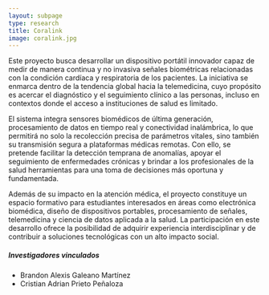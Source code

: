 ```yaml
---
layout: subpage
type: research
title: Coralink
image: coralink.jpg
---
```


Este proyecto busca desarrollar un dispositivo portátil innovador capaz de medir de manera continua y no invasiva señales biométricas relacionadas con la condición cardíaca y respiratoria de los pacientes. La iniciativa se enmarca dentro de la tendencia global hacia la telemedicina, cuyo propósito es acercar el diagnóstico y el seguimiento clínico a las personas, incluso en contextos donde el acceso a instituciones de salud es limitado.

El sistema integra sensores biomédicos de última generación, procesamiento de datos en tiempo real y conectividad inalámbrica, lo que permitirá no solo la recolección precisa de parámetros vitales, sino también su transmisión segura a plataformas médicas remotas. Con ello, se pretende facilitar la detección temprana de anomalías, apoyar el seguimiento de enfermedades crónicas y brindar a los profesionales de la salud herramientas para una toma de decisiones más oportuna y fundamentada.

Además de su impacto en la atención médica, el proyecto constituye un espacio formativo para estudiantes interesados en áreas como electrónica biomédica, diseño de dispositivos portables, procesamiento de señales, telemedicina y ciencia de datos aplicada a la salud. La participación en este desarrollo ofrece la posibilidad de adquirir experiencia interdisciplinar y de contribuir a soluciones tecnológicas con un alto impacto social.
##### Investigadores vinculados   
-   Brandon Alexis Galeano Martínez
-   Cristian Adrian Prieto Peñaloza 
